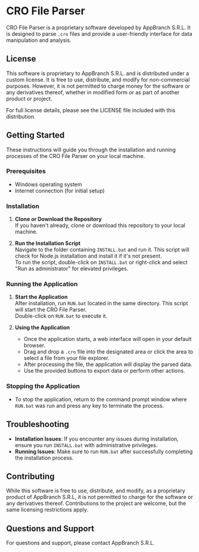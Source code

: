 # CRO File Parser

CRO File Parser is a proprietary software developed by AppBranch S.R.L. It is designed to parse `.cro` files and provide a user-friendly interface for data manipulation and analysis.

## License

This software is proprietary to AppBranch S.R.L. and is distributed under a custom license. It is free to use, distribute, and modify for non-commercial purposes. However, it is not permitted to charge money for the software or any derivatives thereof, whether in modified form or as part of another product or project.

For full license details, please see the LICENSE file included with this distribution.

## Getting Started

These instructions will guide you through the installation and running processes of the CRO File Parser on your local machine.

### Prerequisites

- Windows operating system
- Internet connection (for initial setup)

### Installation

1. **Clone or Download the Repository**  
   If you haven't already, clone or download this repository to your local machine.

2. **Run the Installation Script**  
   Navigate to the folder containing `INSTALL.bat` and run it. This script will check for Node.js installation and install it if it's not present.  
   To run the script, double-click on `INSTALL.bat` or right-click and select "Run as administrator" for elevated privileges.

### Running the Application

1. **Start the Application**  
   After installation, run `RUN.bat` located in the same directory. This script will start the CRO File Parser.  
   Double-click on `RUN.bat` to execute it.

2. **Using the Application**  
   - Once the application starts, a web interface will open in your default browser.
   - Drag and drop a `.cro` file into the designated area or click the area to select a file from your file explorer.
   - After processing the file, the application will display the parsed data.
   - Use the provided buttons to export data or perform other actions.

### Stopping the Application

- To stop the application, return to the command prompt window where `RUN.bat` was run and press any key to terminate the process.

## Troubleshooting

- **Installation Issues**: If you encounter any issues during installation, ensure you run `INSTALL.bat` with administrative privileges.
- **Running Issues**: Make sure to run `RUN.bat` after successfully completing the installation process.

## Contributing

While this software is free to use, distribute, and modify, as a proprietary product of AppBranch S.R.L, it is not permitted to charge for the software or any derivatives thereof. Contributions to the project are welcome, but the same licensing restrictions apply.

## Questions and Support

For questions and support, please contact AppBranch S.R.L.
